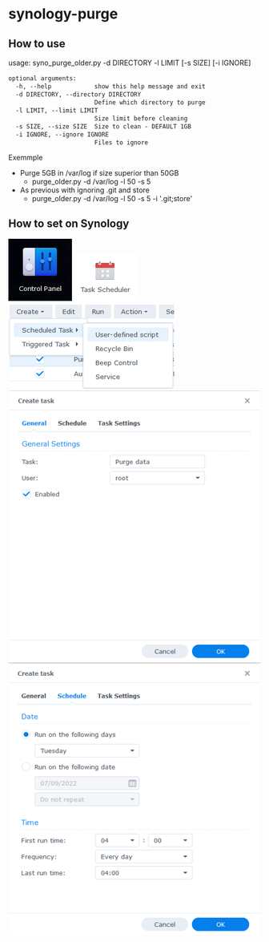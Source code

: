 # synology-purge

## How to use

usage: syno_purge_older.py -d DIRECTORY -l LIMIT [-s SIZE] [-i IGNORE]
```
optional arguments:
  -h, --help            show this help message and exit
  -d DIRECTORY, --directory DIRECTORY
                        Define which directory to purge
  -l LIMIT, --limit LIMIT
                        Size limit before cleaning
  -s SIZE, --size SIZE  Size to clean - DEFAULT 1GB
  -i IGNORE, --ignore IGNORE
                        Files to ignore
```
Exemmple
* Purge 5GB in /var/log if size superior than 50GB
  * purge_older.py -d /var/log -l 50 -s 5
* As previous with ignoring .git and store
  * purge_older.py -d /var/log -l 50 -s 5 -i '.git;store'

## How to set on Synology




![Control panel](https://github.com/paronnax/synology-purge/blob/main/src/screenshot_1.png)
![Task Scheduler](https://github.com/paronnax/synology-purge/blob/main/src/screenshot_2.png)  
![Create Task](https://github.com/paronnax/synology-purge/blob/main/src/screenshot_3.png)  
![Task General](https://github.com/paronnax/synology-purge/blob/main/src/screenshot_4.png)  
![Task Schedule](https://github.com/paronnax/synology-purge/blob/main/src/screenshot_5.png)  

